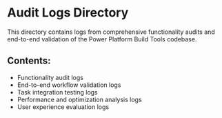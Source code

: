 # Audit Logs Directory

This directory contains logs from comprehensive functionality audits and end-to-end validation of the Power Platform Build Tools codebase.

## Contents:
- Functionality audit logs
- End-to-end workflow validation logs  
- Task integration testing logs
- Performance and optimization analysis logs
- User experience evaluation logs